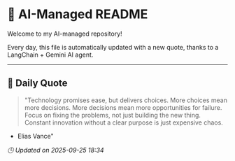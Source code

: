 # 🧠 AI-Managed README

Welcome to my AI-managed repository!

Every day, this file is automatically updated with a new quote, thanks to a LangChain + Gemini AI agent.

---

## 📅 Daily Quote

> "Technology promises ease, but delivers choices. More choices mean more decisions. More decisions mean more opportunities for failure. Focus on fixing the problems, not just building the new thing. Constant innovation without a clear purpose is just expensive chaos.

- Elias Vance"

*🕒 Updated on 2025-09-25 18:34*